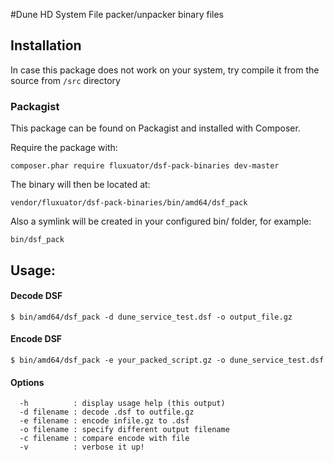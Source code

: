#Dune HD System File packer/unpacker binary files

## Installation

In case this package does not work on your system, try compile it from the source from `/src` directory

### Packagist

This package can be found on Packagist and installed with Composer.

Require the package with:

```
composer.phar require fluxuator/dsf-pack-binaries dev-master
```

The binary will then be located at:

`vendor/fluxuator/dsf-pack-binaries/bin/amd64/dsf_pack`

Also a symlink will be created in your configured bin/ folder, for example:

`bin/dsf_pack`


## Usage:

#### Decode DSF

```
$ bin/amd64/dsf_pack -d dune_service_test.dsf -o output_file.gz
```
#### Encode DSF

```
$ bin/amd64/dsf_pack -e your_packed_script.gz -o dune_service_test.dsf
```

#### Options
```
  -h          : display usage help (this output)
  -d filename : decode .dsf to outfile.gz
  -e filename : encode infile.gz to .dsf
  -o filename : specify different output filename
  -c filename : compare encode with file
  -v          : verbose it up!
```
